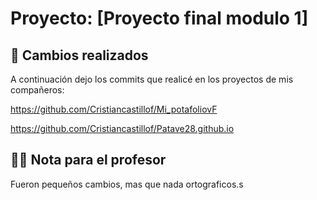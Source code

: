 
# Proyecto: [Proyecto final modulo 1]

## 🔧 Cambios realizados

A continuación dejo los commits que realicé en los proyectos de mis compañeros:

https://github.com/Cristiancastillof/Mi_potafoliovF

https://github.com/Cristiancastillof/Patave28.github.io


## 👨‍🏫 Nota para el profesor

Fueron pequeños cambios, mas que nada ortograficos.s